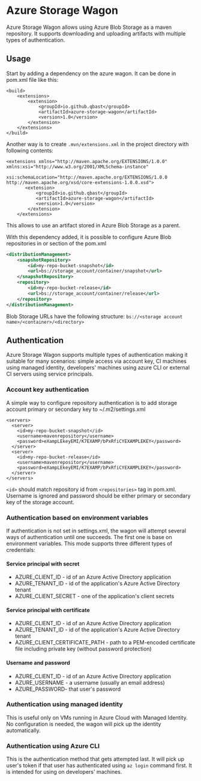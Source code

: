 # Azure Storage Wagon

Azure Storage Wagon allows using Azure Blob Storage as a maven repository. It supports downloading and uploading 
artifacts with multiple types of authentication.

## Usage

Start by adding a dependency on the azure wagon.
It can be done in pom.xml file like this:

```
<build>
    <extensions>
        <extension>
            <groupId>io.github.qbast</groupId>
            <artifactId>azure-storage-wagon</artifactId>
            <version>1.0</version>
        </extension>
    </extensions>
</build>
```

Another way is to create `.mvn/extensions.xml` in the project directory with following contents:

```
<extensions xmlns="http://maven.apache.org/EXTENSIONS/1.0.0" xmlns:xsi="http://www.w3.org/2001/XMLSchema-instance"
            xsi:schemaLocation="http://maven.apache.org/EXTENSIONS/1.0.0 http://maven.apache.org/xsd/core-extensions-1.0.0.xsd">
       <extension>
           <groupId>io.github.qbast</groupId>
           <artifactId>azure-storage-wagon</artifactId>
           <version>1.0</version>
        </extension>
    </extensions>

```
This allows to use an artifact stored in Azure Blob Storage as a parent.

With this dependency added, it is possible to configure Azure Blob repositories in <repositories> or <dependencyManagement> section of the pom.xml

```xml
<distributionManagement>
    <snapshotRepository>
        <id>my-repo-bucket-snapshot</id>
        <url>bs://storage_account/container/snapshot</url>
    </snapshotRepository>
    <repository>
        <id>my-repo-bucket-release</id>
        <url>bs://storage_account/container/release</url>
    </repository>
</distributionManagement>
```

Blob Storage URLs have the following structure: `bs://<storage account name>/<container>/<directory>` 

## Authentication

Azure Storage Wagon supports multiple types of authentication making it suitable for many scenarios: simple access via account key,
 CI machines using managed identity, developers' machines using azure CLI or external CI servers using service principals.

### Account key authentication

A simple way to configure repository authentication is to add storage account primary or secondary key to ~/.m2/settings.xml

```
<servers>
  <server>
    <id>my-repo-bucket-snapshot</id>
    <username>mavenrepository</username>
    <password>eXampLEkeyEMI/K7EXAMP/bPxRfiCYEXAMPLEKEY</password>
  </server>
  <server>
    <id>my-repo-bucket-release</id>
    <username>mavenrepository</username>
    <password>eXampLEkeyEMI/K7EXAMP/bPxRfiCYEXAMPLEKEY</password>
  </server>
</servers>
```

`<id>` should match repository id from `<repositories>` tag in pom.xml. Username is ignored and password should be either primary or secondary key of the storage account.

### Authentication based on environment variables

If authentication is not set in settings.xml, the wagon will attempt several ways of authentication until one succeeds.
The first one is base on environment variables. This mode supports three different types of credentials:

#### Service principal with secret
 - AZURE_CLIENT_ID - id of an Azure Active Directory application
 - AZURE_TENANT_ID - id of the application's Azure Active Directory tenant
 - AZURE_CLIENT_SECRET - one of the application's client secrets

#### Service principal with certificate
- AZURE_CLIENT_ID - id of an Azure Active Directory application
- AZURE_TENANT_ID - id of the application's Azure Active Directory tenant
- AZURE_CLIENT_CERTIFICATE_PATH - path to a PEM-encoded certificate file including private key (without password protection)

#### Username and password
- AZURE_CLIENT_ID - id of an Azure Active Directory application
- AZURE_USERNAME - a username (usually an email address)
- AZURE_PASSWORD- that user's password

### Authentication using managed identity

This is useful only on VMs running in Azure Cloud with Managed Identity. No configuration is needed, the wagon will pick up
the identity automatically.

### Authentication using Azure CLI

This is the authentication method that gets attempted last. It will pick up user's token if that user has authenticated using
`az login` command first. It is intended for using on developers' machines.

